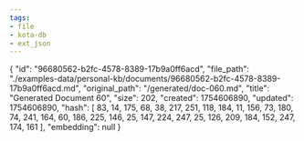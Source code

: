 ```yaml
---
tags:
- file
- kota-db
- ext_json
---
```

{
  "id": "96680562-b2fc-4578-8389-17b9a0ff6acd",
  "file_path": "./examples-data/personal-kb/documents/96680562-b2fc-4578-8389-17b9a0ff6acd.md",
  "original_path": "/generated/doc-060.md",
  "title": "Generated Document 60",
  "size": 202,
  "created": 1754606890,
  "updated": 1754606890,
  "hash": [
    83,
    14,
    175,
    68,
    38,
    217,
    251,
    118,
    184,
    11,
    156,
    73,
    180,
    74,
    241,
    164,
    60,
    186,
    225,
    146,
    25,
    147,
    224,
    247,
    25,
    126,
    209,
    184,
    152,
    247,
    174,
    161
  ],
  "embedding": null
}